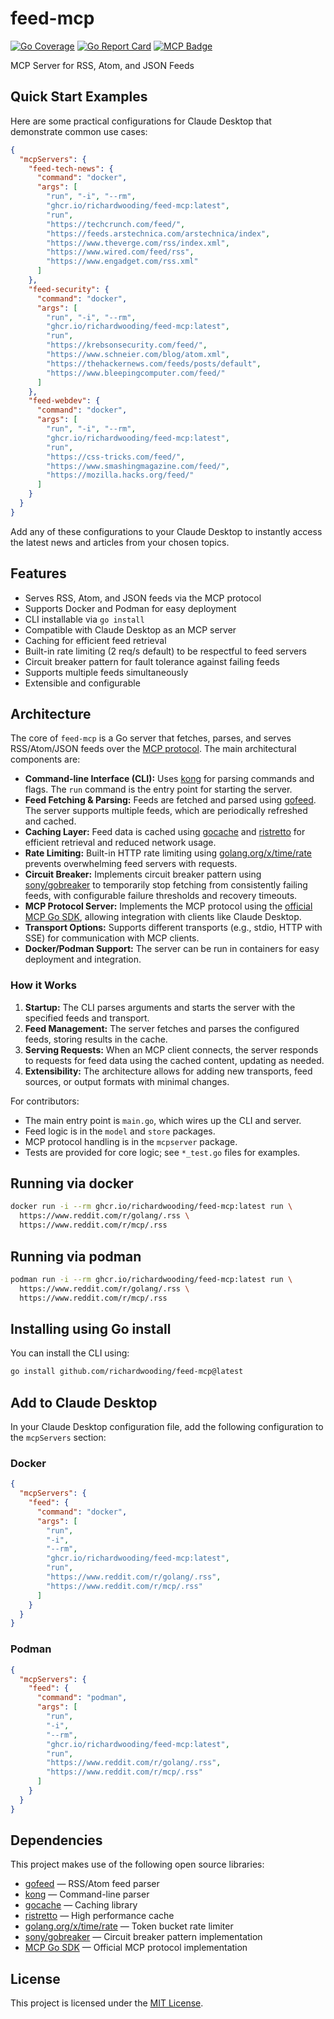 # feed-mcp

[![Go Coverage](https://github.com/richardwooding/feed-mcp/wiki/coverage.svg)](https://raw.githack.com/wiki/richardwooding/feed-mcp/coverage.html)
[![Go Report Card](https://goreportcard.com/badge/github.com/richardwooding/feed-mcp)](https://goreportcard.com/report/github.com/richardwooding/feed-mcp)
[![MCP Badge](https://lobehub.com/badge/mcp/richardwooding-feed-mcp)](https://lobehub.com/mcp/richardwooding-feed-mcp)

MCP Server for RSS, Atom, and JSON Feeds

## Quick Start Examples

Here are some practical configurations for Claude Desktop that demonstrate common use cases:

```json
{
  "mcpServers": {
    "feed-tech-news": {
      "command": "docker",
      "args": [
        "run", "-i", "--rm",
        "ghcr.io/richardwooding/feed-mcp:latest",
        "run",
        "https://techcrunch.com/feed/",
        "https://feeds.arstechnica.com/arstechnica/index",
        "https://www.theverge.com/rss/index.xml",
        "https://www.wired.com/feed/rss",
        "https://www.engadget.com/rss.xml"
      ]
    },
    "feed-security": {
      "command": "docker",
      "args": [
        "run", "-i", "--rm",
        "ghcr.io/richardwooding/feed-mcp:latest",
        "run",
        "https://krebsonsecurity.com/feed/",
        "https://www.schneier.com/blog/atom.xml",
        "https://thehackernews.com/feeds/posts/default",
        "https://www.bleepingcomputer.com/feed/"
      ]
    },
    "feed-webdev": {
      "command": "docker",
      "args": [
        "run", "-i", "--rm",
        "ghcr.io/richardwooding/feed-mcp:latest",
        "run",
        "https://css-tricks.com/feed/",
        "https://www.smashingmagazine.com/feed/",
        "https://mozilla.hacks.org/feed/"
      ]
    }
  }
}
```

Add any of these configurations to your Claude Desktop to instantly access the latest news and articles from your chosen topics.

## Features

- Serves RSS, Atom, and JSON feeds via the MCP protocol
- Supports Docker and Podman for easy deployment
- CLI installable via `go install`
- Compatible with Claude Desktop as an MCP server
- Caching for efficient feed retrieval
- Built-in rate limiting (2 req/s default) to be respectful to feed servers
- Circuit breaker pattern for fault tolerance against failing feeds
- Supports multiple feeds simultaneously
- Extensible and configurable

## Architecture

The core of `feed-mcp` is a Go server that fetches, parses, and serves RSS/Atom/JSON feeds over the [MCP protocol](https://spec.modelcontextprotocol.io/specification/). The main architectural components are:

- **Command-line Interface (CLI):** Uses [kong](https://github.com/alecthomas/kong) for parsing commands and flags. The `run` command is the entry point for starting the server.
- **Feed Fetching & Parsing:** Feeds are fetched and parsed using [gofeed](https://github.com/mmcdole/gofeed). The server supports multiple feeds, which are periodically refreshed and cached.
- **Caching Layer:** Feed data is cached using [gocache](https://github.com/eko/gocache) and [ristretto](https://github.com/dgraph-io/ristretto) for efficient retrieval and reduced network usage.
- **Rate Limiting:** Built-in HTTP rate limiting using [golang.org/x/time/rate](https://pkg.go.dev/golang.org/x/time/rate) prevents overwhelming feed servers with requests.
- **Circuit Breaker:** Implements circuit breaker pattern using [sony/gobreaker](https://github.com/sony/gobreaker) to temporarily stop fetching from consistently failing feeds, with configurable failure thresholds and recovery timeouts.
- **MCP Protocol Server:** Implements the MCP protocol using the [official MCP Go SDK](https://github.com/modelcontextprotocol/go-sdk), allowing integration with clients like Claude Desktop.
- **Transport Options:** Supports different transports (e.g., stdio, HTTP with SSE) for communication with MCP clients.
- **Docker/Podman Support:** The server can be run in containers for easy deployment and integration.

### How it Works

1. **Startup:** The CLI parses arguments and starts the server with the specified feeds and transport.
2. **Feed Management:** The server fetches and parses the configured feeds, storing results in the cache.
3. **Serving Requests:** When an MCP client connects, the server responds to requests for feed data using the cached content, updating as needed.
4. **Extensibility:** The architecture allows for adding new transports, feed sources, or output formats with minimal changes.

For contributors:  
- The main entry point is `main.go`, which wires up the CLI and server.
- Feed logic is in the `model` and `store` packages.
- MCP protocol handling is in the `mcpserver` package.
- Tests are provided for core logic; see `*_test.go` files for examples.

## Running via docker

```sh
docker run -i --rm ghcr.io/richardwooding/feed-mcp:latest run \
  https://www.reddit.com/r/golang/.rss \
  https://www.reddit.com/r/mcp/.rss
```

## Running via podman

```sh
podman run -i --rm ghcr.io/richardwooding/feed-mcp:latest run \
  https://www.reddit.com/r/golang/.rss \
  https://www.reddit.com/r/mcp/.rss
```

## Installing using Go install

You can install the CLI using:

```sh
go install github.com/richardwooding/feed-mcp@latest
```

## Add to Claude Desktop

In your Claude Desktop configuration file, add the following configuration to the `mcpServers` section:

### Docker

```json
{
  "mcpServers": {
    "feed": {
      "command": "docker",
      "args": [
        "run",
        "-i",
        "--rm",
        "ghcr.io/richardwooding/feed-mcp:latest",
        "run",
        "https://www.reddit.com/r/golang/.rss",
        "https://www.reddit.com/r/mcp/.rss"
      ]
    }
  }
}
```

### Podman

```json
{
  "mcpServers": {
    "feed": {
      "command": "podman",
      "args": [
        "run",
        "-i",
        "--rm",
        "ghcr.io/richardwooding/feed-mcp:latest",
        "run",
        "https://www.reddit.com/r/golang/.rss",
        "https://www.reddit.com/r/mcp/.rss"
      ]
    }
  }
}
```

## Dependencies

This project makes use of the following open source libraries:

- [gofeed](https://github.com/mmcdole/gofeed) — RSS/Atom feed parser
- [kong](https://github.com/alecthomas/kong) — Command-line parser
- [gocache](https://github.com/eko/gocache) — Caching library
- [ristretto](https://github.com/dgraph-io/ristretto) — High performance cache
- [golang.org/x/time/rate](https://pkg.go.dev/golang.org/x/time/rate) — Token bucket rate limiter
- [sony/gobreaker](https://github.com/sony/gobreaker) — Circuit breaker pattern implementation
- [MCP Go SDK](https://github.com/modelcontextprotocol/go-sdk) — Official MCP protocol implementation

## License

This project is licensed under the [MIT License](LICENSE).
